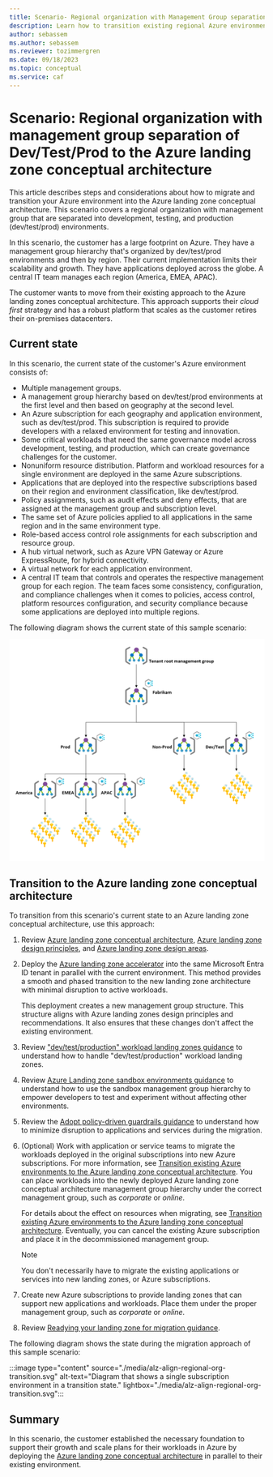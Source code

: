 ```yaml
---
title: Scenario- Regional organization with Management Group separation of Dev/Test/Prod to the Azure landing zone conceptual architecture
description: Learn how to transition existing regional Azure environments comprised of multiple management groups into the Azure landing zone conceptual architecture.
author: sebassem
ms.author: sebassem
ms.reviewer: tozimmergren
ms.date: 09/18/2023
ms.topic: conceptual
ms.service: caf
---
```


<!-- docutune:casing resourceType resourceTypes resourceId resourceIds -->

# Scenario: Regional organization with management group separation of Dev/Test/Prod to the Azure landing zone conceptual architecture

This article describes steps and considerations about how to migrate and transition your Azure environment into the Azure landing zone conceptual architecture. This scenario covers a regional organization with management group that are separated into development, testing, and production (dev/test/prod) environments.

In this scenario, the customer has a large footprint on Azure. They have a management group hierarchy that's organized by dev/test/prod environments and then by region. Their current implementation limits their scalability and growth. They have applications deployed across the globe. A central IT team manages each region (America, EMEA, APAC).

The customer wants to move from their existing approach to the Azure landing zones conceptual architecture. This approach supports their *cloud first* strategy and has a robust platform that scales as the customer retires their on-premises datacenters.

## Current state

In this scenario, the current state of the customer's Azure environment consists of:

- Multiple management groups.
- A management group hierarchy based on dev/test/prod environments at the first level and then based on geography at the second level.
- An Azure subscription for each geography and application environment, such as dev/test/prod. This subscription is required to provide developers with a relaxed environment for testing and innovation.
- Some critical workloads that need the same governance model across development, testing, and production, which can create governance challenges for the customer.
- Nonuniform resource distribution. Platform and workload resources for a single environment are deployed in the same Azure subscriptions.
- Applications that are deployed into the respective subscriptions based on their region and environment classification, like dev/test/prod.
- Policy assignments, such as audit effects and deny effects, that are assigned at the management group and subscription level.
- The same set of Azure policies applied to all applications in the same region and in the same environment type.
- Role-based access control role assignments for each subscription and resource group.
- A hub virtual network, such as Azure VPN Gateway or Azure ExpressRoute, for hybrid connectivity.
- A virtual network for each application environment.
- A central IT team that controls and operates the respective management group for each region. The team faces some consistency, configuration, and compliance challenges when it comes to policies, access control, platform resources configuration, and security compliance because some applications are deployed into multiple regions.

The following diagram shows the current state of this sample scenario:

![Diagram that shows the regional organization environment.](./media/alz-align-scenario-regional-org.png)

## Transition to the Azure landing zone conceptual architecture

To transition from this scenario's current state to an Azure landing zone conceptual architecture, use this approach:

1. Review [Azure landing zone conceptual architecture](./index.md), [Azure landing zone design principles](./design-principles.md), and [Azure landing zone design areas](./design-areas.md).

2. Deploy the [Azure landing zone accelerator](/azure/architecture/landing-zones/landing-zone-deploy#platform) into the same Microsoft Entra ID tenant in parallel with the current environment. This method provides a smooth and phased transition to the new landing zone architecture with minimal disruption to active workloads.

   This deployment creates a new management group structure. This structure aligns with Azure landing zones design principles and recommendations. It also ensures that these changes don't affect the existing environment.

3. Review ["dev/test/production" workload landing zones guidance](./../enterprise-scale/faq.md#how-do-we-handle-devtestproduction-workload-landing-zones-in-azure-landing-zone-architecture) to understand how to handle "dev/test/production" workload landing zones.

4. Review [Azure Landing zone sandbox environments guidance](/azure/cloud-adoption-framework/ready/considerations/sandbox-environments) to understand how to use the sandbox management group hierarchy to empower developers to test and experiment without affecting other environments.

5. Review the [Adopt policy-driven guardrails guidance](../enterprise-scale/dine-guidance.md) to understand how to minimize disruption to applications and services during the migration.

6. (Optional) Work with application or service teams to migrate the workloads deployed in the original subscriptions into new Azure subscriptions. For more information, see [Transition existing Azure environments to the Azure landing zone conceptual architecture](./../enterprise-scale/transition.md#moving-resources-in-azure). You can place workloads into the newly deployed Azure landing zone conceptual architecture management group hierarchy under the correct management group, such as *corporate* or *online*.

   For details about the effect on resources when migrating, see [Transition existing Azure environments to the Azure landing zone conceptual architecture](./../enterprise-scale/transition.md#policy). Eventually, you can cancel the existing Azure subscription and place it in the decommissioned management group.

   > [!NOTE]
   > You don't necessarily have to migrate the existing applications or services into new landing zones, or Azure subscriptions.

7. Create new Azure subscriptions to provide landing zones that can support new applications and workloads. Place them under the proper management group, such as *corporate* or *online*.

8. Review [Readying your landing zone for migration guidance](../.././migrate/azure-migration-guide/ready-alz.md).

The following diagram shows the state during the migration approach of this sample scenario:

:::image type="content" source="./media/alz-align-regional-org-transition.svg" alt-text="Diagram that shows a single subscription environment in a transition state." lightbox="./media/alz-align-regional-org-transition.svg":::

## Summary

In this scenario, the customer established the necessary foundation to support their growth and scale plans for their workloads in Azure by deploying the [Azure landing zone conceptual architecture](./index.md#azure-landing-zone-architecture) in parallel to their existing environment.
